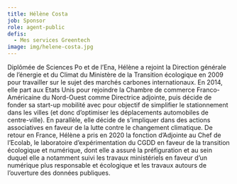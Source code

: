 ```yaml
---
title: Hélène Costa
job: Sponsor
role: agent-public
defis:
  - Mes services Greentech
image: img/helene-costa.jpg
---
```

Diplômée de Sciences Po et de l’Ena, Hélène a rejoint la Direction générale de l’énergie et du Climat du Ministère de la Transition écologique en 2009 pour travailler sur le sujet des marchés carbones internationaux. En 2014, elle part aux Etats Unis pour rejoindre la Chambre de commerce Franco-Américaine du Nord-Ouest comme Directrice adjointe, puis décide de fonder sa start-up mobilité avec pour objectif de simplifier le stationnement dans les villes (et donc d’optimiser les déplacements automobiles de centre-ville). En parallèle, elle décide de s’impliquer dans des actions associatives en faveur de la lutte contre le changement climatique. De retour en France, Hélène a pris en 2020 la fonction d’Adjointe au Chef de l’Ecolab, le laboratoire d’expérimentation du CGDD en faveur de la transition écologique et numérique, dont elle a assuré la préfiguration et au sein duquel elle a notamment suivi les travaux ministériels en faveur d’un numérique plus responsable et écologique et les travaux autours de l’ouverture des données publiques.
